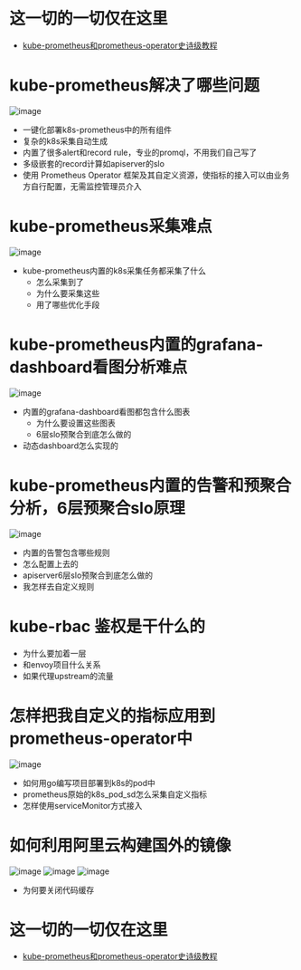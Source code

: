 # 这一切的一切仅在这里
- [kube-prometheus和prometheus-operator史诗级教程](https://ke.qq.com/course/3912017?tuin=361e95b0)

# kube-prometheus解决了哪些问题
![image](./kube_pic/6.png)
- 一键化部署k8s-prometheus中的所有组件
- 复杂的k8s采集自动生成
- 内置了很多alert和record rule，专业的promql，不用我们自己写了
- 多级嵌套的record计算如apiserver的slo
- 使用 Prometheus Operator 框架及其自定义资源，使指标的接入可以由业务方自行配置，无需监控管理员介入



# kube-prometheus采集难点
![image](./kube_pic/4.png)

- kube-prometheus内置的k8s采集任务都采集了什么
    - 怎么采集到了
    - 为什么要采集这些
    - 用了哪些优化手段


# kube-prometheus内置的grafana-dashboard看图分析难点
![image](./kube_pic/5.png)
- 内置的grafana-dashboard看图都包含什么图表
    - 为什么要设置这些图表
    - 6层slo预聚合到底怎么做的
- 动态dashboard怎么实现的


# kube-prometheus内置的告警和预聚合分析，6层预聚合slo原理
![image](./kube_pic/14.png)
- 内置的告警包含哪些规则
- 怎么配置上去的
- apiserver6层slo预聚合到底怎么做的
- 我怎样去自定义规则



# kube-rbac 鉴权是干什么的
- 为什么要加着一层
- 和envoy项目什么关系
- 如果代理upstream的流量

# 怎样把我自定义的指标应用到prometheus-operator中
![image](./kube_pic/11.png)
- 如何用go编写项目部署到k8s的pod中
- prometheus原始的k8s_pod_sd怎么采集自定义指标
- 怎样使用serviceMonitor方式接入




# 如何利用阿里云构建国外的镜像

![image](./kube_pic/1.png)
![image](./kube_pic/2.png)
![image](./kube_pic/3.png)
- 为何要关闭代码缓存


# 这一切的一切仅在这里
- [kube-prometheus和prometheus-operator史诗级教程](https://ke.qq.com/course/3912017?tuin=361e95b0)